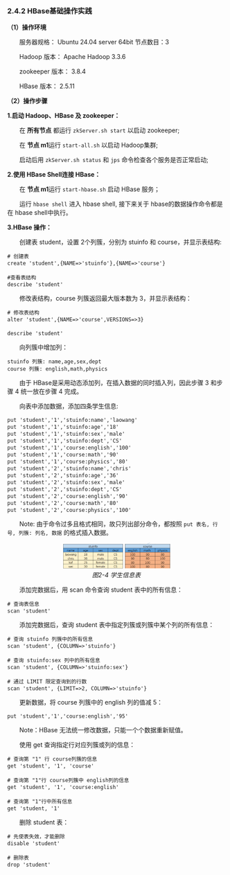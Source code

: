 ### 2.4.2 HBase基础操作实践

**（1）操作环境**

&emsp;&emsp;服务器规格： Ubuntu 24.04 server 64bit 节点数⽬：3

&emsp;&emsp;Hadoop 版本： Apache Hadoop 3.3.6

&emsp;&emsp;zookeeper 版本： 3.8.4

&emsp;&emsp;HBase 版本： 2.5.11

**（2）操作步骤**

**1.启动 Hadoop、HBase 及 zookeeper：**

&emsp;&emsp;在 **所有节点** 都运⾏ `zkServer.sh start` 以启动 zookeeper;

&emsp;&emsp;在 **节点 m1**运⾏ `start-all.sh` 以启动 Hadoop集群;

&emsp;&emsp;启动后⽤ `zkServer.sh status` 和 `jps` 命令检查各个服务是否正常启动;

**2.使⽤ HBase Shell连接 HBase：**

&emsp;&emsp;在 **节点 m1**运⾏ `start-hbase.sh` 启动 HBase 服务；

&emsp;&emsp;运⾏ `hbase shell` 进⼊ hbase shell, 接下来关于 hbase的数据操作命令都是在 hbase shell中执⾏。

**3.HBase 操作：**

&emsp;&emsp;创建表 student，设置 2个列簇，分别为 stuinfo 和 course，并显示表结构:

```shell
# 创建表 
create 'student',{NAME=>'stuinfo'},{NAME=>'course'}

#查看表结构
describe 'student' 
``` 

&emsp;&emsp;修改表结构，course 列簇返回最⼤版本数为 3，并显示表结构：

```shell
# 修改表结构
alter 'student',{NAME=>'course',VERSIONS=>3} 

describe 'student'
```

&emsp;&emsp;向列簇中增加列：
```shell
stuinfo 列簇: name,age,sex,dept 
course 列簇: english,math,physics
```
&emsp;&emsp;由于 HBase是采⽤动态添加列，在插⼊数据的同时插⼊列，因此步骤 3 和步骤 4 统⼀放在步骤 4 完成。

&emsp;&emsp;向表中添加数据，添加四条学⽣信息:

```shell
put 'student','1','stuinfo:name','laowang' 
put 'student','1','stuinfo:age','18'
put 'student','1','stuinfo:sex','male'
put 'student','1','stuinfo:dept','CS'
put 'student','1','course:english','100' 
put 'student','1','course:math','90'
put 'student','1','course:physics','80'
put 'student','2','stuinfo:name','chris' 
put 'student','2','stuinfo:age','36'
put 'student','2','stuinfo:sex','male' 
put 'student','2','stuinfo:dept','CS' 
put 'student','2','course:english','90' 
put 'student','2','course:math','80'
put 'student','2','course:physics','100'
```

&emsp;&emsp;Note: 由于命令过多且格式相同，故只列出部分命令，都按照 `put 表名, ⾏号, 列簇: 列名, 数据` 
的格式插⼊数据。<p align="center">
    <img src="/pic/2/2-4 学生表.png" width="50%">
    <br/>
    <em>图2-4 学生信息表</em>
</p>

&emsp;&emsp;添加完数据后，⽤ scan 命令查询 student 表中的所有信息：
```shell
# 查询表信息
scan 'student' 
```

&emsp;&emsp;添加完数据后，查询 student 表中指定列簇或列簇中某个列的所有信息：
```shell
# 查询 stuinfo 列簇中的所有信息 
scan 'student', {COLUMN=>'stuinfo'} 

# 查询 stuinfo:sex 列中的所有信息
scan 'student', {COLUMN=>'stuinfo:sex'} 

# 通过 LIMIT 限定查询到的⾏数
scan 'student', {LIMIT=>2, COLUMN=>'stuinfo'} 
```

&emsp;&emsp;更新数据，将 course 列簇中的 english 列的值减 5：
```shell
put 'student','1','course:english','95'
```
&emsp;&emsp;Note：HBase ⽆法统⼀修改数据，只能⼀个个数据重新赋值。

&emsp;&emsp;使⽤ get 查询指定⾏对应列簇或列的信息：
```shell
# 查询第 "1" ⾏ course列簇的信息
get 'student', '1', 'course' 

# 查询第 "1"⾏ course列簇中 english列的信息
get 'student', '1', 'course:english'  

# 查询第 "1"⾏中所有信息
get 'student, '1' 
```

&emsp;&emsp;删除 student 表：
```shell
# 先使表失效，才能删除
disable 'student' 

# 删除表
drop 'student'
```